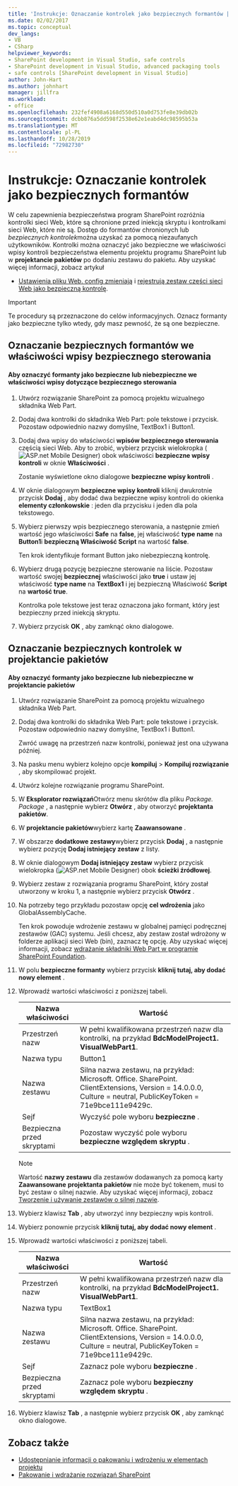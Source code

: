 ```yaml
---
title: 'Instrukcje: Oznaczanie kontrolek jako bezpiecznych formantów | Microsoft Docs'
ms.date: 02/02/2017
ms.topic: conceptual
dev_langs:
- VB
- CSharp
helpviewer_keywords:
- SharePoint development in Visual Studio, safe controls
- SharePoint development in Visual Studio, advanced packaging tools
- safe controls [SharePoint development in Visual Studio]
author: John-Hart
ms.author: johnhart
manager: jillfra
ms.workload:
- office
ms.openlocfilehash: 232fef4908a6168d550d510a0d753fe8e39db02b
ms.sourcegitcommit: dcbb876a5dd598f2538e62e1eabd4dc98595b53a
ms.translationtype: MT
ms.contentlocale: pl-PL
ms.lasthandoff: 10/28/2019
ms.locfileid: "72982730"
---
```

# <a name="how-to-mark-controls-as-safe-controls"></a>Instrukcje: Oznaczanie kontrolek jako bezpiecznych formantów
  W celu zapewnienia bezpieczeństwa program SharePoint rozróżnia kontrolki sieci Web, które są chronione przed iniekcją skryptu i kontrolkami sieci Web, które nie są. Dostęp do formantów chronionych lub *bezpiecznych kontrolek*można uzyskać za pomocą niezaufanych użytkowników. Kontrolki można oznaczyć jako bezpieczne we właściwości wpisy kontroli bezpieczeństwa elementu projektu programu SharePoint lub w **projektancie pakietów** po dodaniu zestawu do pakietu. Aby uzyskać więcej informacji, zobacz artykuł

- [Ustawienia pliku Web. config zmieniają](/previous-versions/office/developer/sharepoint-2007/bb802890(v=office.12)) i [rejestrują zestaw części sieci Web jako bezpieczną kontrolę](/previous-versions/office/developer/sharepoint2003/dd587360(v=office.11)).

> [!IMPORTANT]
> Te procedury są przeznaczone do celów informacyjnych. Oznacz formanty jako bezpieczne tylko wtedy, gdy masz pewność, że są one bezpieczne.

## <a name="marking-safe-controls-in-the-safe-control-entries-property"></a>Oznaczanie bezpiecznych formantów we właściwości wpisy bezpiecznego sterowania

#### <a name="to-mark-controls-as-safe-or-unsafe-in-the-safe-control-entries-property"></a>Aby oznaczyć formanty jako bezpieczne lub niebezpieczne we właściwości wpisy dotyczące bezpiecznego sterowania

1. Utwórz rozwiązanie SharePoint za pomocą projektu wizualnego składnika Web Part.

2. Dodaj dwa kontrolki do składnika Web Part: pole tekstowe i przycisk. Pozostaw odpowiednio nazwy domyślne, TextBox1 i Button1.

3. Dodaj dwa wpisy do właściwości **wpisów bezpiecznego sterowania** częścią sieci Web. Aby to zrobić, wybierz przycisk wielokropka (![ASP.net Mobile Designer](../sharepoint/media/mwellipsis.gif "Wielokropek projektanta ASP.NET Mobile")) obok właściwości **bezpieczne wpisy kontroli** w oknie **Właściwości** .

     Zostanie wyświetlone okno dialogowe **bezpieczne wpisy kontroli** .

4. W oknie dialogowym **bezpieczne wpisy kontroli** kliknij dwukrotnie przycisk **Dodaj** , aby dodać dwa bezpieczne wpisy kontroli do okienka **elementy członkowskie** : jeden dla przycisku i jeden dla pola tekstowego.

5. Wybierz pierwszy wpis bezpiecznego sterowania, a następnie zmień wartość jego właściwości **Safe** na **false**, jej właściwość **type name** na **Button1**i **bezpieczną Właściwość Script** na wartość **false**.

     Ten krok identyfikuje formant Button jako niebezpieczną kontrolę.

6. Wybierz drugą pozycję bezpieczne sterowanie na liście. Pozostaw wartość swojej **bezpiecznej** właściwości jako **true** i ustaw jej właściwość **type name** na **TextBox1** i jej bezpieczną Właściwość **Script** na **wartość true**.

     Kontrolka pole tekstowe jest teraz oznaczona jako formant, który jest bezpieczny przed iniekcją skryptu.

7. Wybierz przycisk **OK** , aby zamknąć okno dialogowe.

## <a name="marking-safe-controls-in-the-package-designer"></a>Oznaczanie bezpiecznych kontrolek w projektancie pakietów

#### <a name="to-mark-controls-as-safe-or-unsafe-in-the-package-designer"></a>Aby oznaczyć formanty jako bezpieczne lub niebezpieczne w projektancie pakietów

1. Utwórz rozwiązanie SharePoint za pomocą projektu wizualnego składnika Web Part.

2. Dodaj dwa kontrolki do składnika Web Part: pole tekstowe i przycisk. Pozostaw odpowiednio nazwy domyślne, TextBox1 i Button1.

     Zwróć uwagę na przestrzeń nazw kontrolki, ponieważ jest ona używana później.

3. Na pasku menu wybierz kolejno opcje **kompiluj** > **Kompiluj rozwiązanie** , aby skompilować projekt.

4. Utwórz kolejne rozwiązanie programu SharePoint.

5. W **Eksplorator rozwiązań**Otwórz menu skrótów dla pliku *Package. Package* , a następnie wybierz **Otwórz** , aby otworzyć **projektanta pakietów**.

6. W **projektancie pakietów**wybierz kartę **Zaawansowane** .

7. W obszarze **dodatkowe zestawy**wybierz przycisk **Dodaj** , a następnie wybierz pozycję **Dodaj istniejący zestaw** z listy.

8. W oknie dialogowym **Dodaj istniejący zestaw** wybierz przycisk wielokropka (![ASP.net Mobile Designer](../sharepoint/media/mwellipsis.gif "Wielokropek projektanta ASP.NET Mobile")) obok **ścieżki źródłowej**.

9. Wybierz zestaw z rozwiązania programu SharePoint, który został utworzony w kroku 1, a następnie wybierz przycisk **Otwórz** .

10. Na potrzeby tego przykładu pozostaw opcję **cel wdrożenia** jako GlobalAssemblyCache.

     Ten krok powoduje wdrożenie zestawu w globalnej pamięci podręcznej zestawów (GAC) systemu. Jeśli chcesz, aby zestaw został wdrożony w folderze aplikacji sieci Web (bin), zaznacz tę opcję. Aby uzyskać więcej informacji, zobacz [wdrażanie składniki Web Part w programie SharePoint Foundation](/previous-versions/office/developer/sharepoint-2010/cc768621(v=office.14)).

11. W polu **bezpieczne formanty** wybierz przycisk **kliknij tutaj, aby dodać nowy element** .

12. Wprowadź wartości właściwości z poniższej tabeli.

    |Nazwa właściwości|Wartość|
    |-------------------|-----------|
    |Przestrzeń nazw|W pełni kwalifikowana przestrzeń nazw dla kontrolki, na przykład **BdcModelProject1. VisualWebPart1**.|
    |Nazwa typu|Button1|
    |Nazwa zestawu|Silna nazwa zestawu, na przykład: Microsoft. Office. SharePoint. ClientExtensions, Version = 14.0.0.0, Culture = neutral, PublicKeyToken = 71e9bce111e9429c.|
    |Sejf|Wyczyść pole wyboru **bezpieczne** .|
    |Bezpieczna przed skryptami|Pozostaw wyczyść pole wyboru **bezpieczne względem skryptu** .|

    > [!NOTE]
    > Wartość **nazwy zestawu** dla zestawów dodawanych za pomocą karty **Zaawansowane** **projektanta pakietów** nie może być tokenem, musi to być zestaw o silnej nazwie. Aby uzyskać więcej informacji, zobacz [Tworzenie i używanie zestawów o silnej nazwie](/previous-versions/dotnet/netframework-4.0/xwb8f617(v=vs.100)).

13. Wybierz klawisz **Tab** , aby utworzyć inny bezpieczny wpis kontroli.

14. Wybierz ponownie przycisk **kliknij tutaj, aby dodać nowy element** .

15. Wprowadź wartości właściwości z poniższej tabeli.

    |Nazwa właściwości|Wartość|
    |-------------------|-----------|
    |Przestrzeń nazw|W pełni kwalifikowana przestrzeń nazw dla kontrolki, na przykład **BdcModelProject1. VisualWebPart1**.|
    |Nazwa typu|TextBox1|
    |Nazwa zestawu|Silna nazwa zestawu, na przykład: Microsoft. Office. SharePoint. ClientExtensions, Version = 14.0.0.0, Culture = neutral, PublicKeyToken = 71e9bce111e9429c.|
    |Sejf|Zaznacz pole wyboru **bezpieczne** .|
    |Bezpieczna przed skryptami|Zaznacz pole wyboru **bezpieczny względem skryptu** .|

16. Wybierz klawisz **Tab** , a następnie wybierz przycisk **OK** , aby zamknąć okno dialogowe.

## <a name="see-also"></a>Zobacz także
- [Udostępnianie informacji o pakowaniu i wdrożeniu w elementach projektu](../sharepoint/providing-packaging-and-deployment-information-in-project-items.md)
- [Pakowanie i wdrażanie rozwiązań SharePoint](../sharepoint/packaging-and-deploying-sharepoint-solutions.md)

